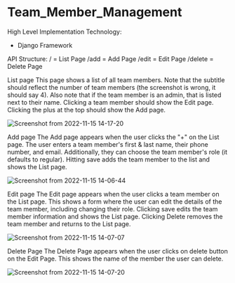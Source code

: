 # Team_Member_Management

High Level Implementation 
Technology: 
- Django Framework 

API Structure:
/ = List Page 
/add = Add Page 
/edit = Edit Page 
/delete = Delete Page 



List page
This page shows a list of all team members. Note that the subtitle should reflect the number of team members (the screenshot is wrong, it should say 4). Also note that if the team member is an admin, that is listed next to their name. Clicking a team member should show the Edit page. Clicking the plus at the top should show the Add page.

![Screenshot from 2022-11-15 14-17-20](https://user-images.githubusercontent.com/67892332/202006474-f4affe5c-36b8-43a0-8ccc-9014aac58906.png)


Add page
The Add page appears when the user clicks the "+" on the List page. The user enters a team member's first & last name, their phone number, and email. Additionally, they can choose the team member's role (it defaults to regular). Hitting save adds the team member to the list and shows the List page.

![Screenshot from 2022-11-15 14-06-44](https://user-images.githubusercontent.com/67892332/202004661-7f1fcc10-2720-4790-a39d-fc0ade7f61fb.png)


Edit page
The Edit page appears when the user clicks a team member on the List page. This shows a form where the user can edit the details of the team member, including changing their role. Clicking save edits the team member information and shows the List page. Clicking Delete removes the team member and returns to the List page.

![Screenshot from 2022-11-15 14-07-07](https://user-images.githubusercontent.com/67892332/202004709-85d3c286-d1f1-4d50-9a6e-1dee1678ca8a.png)


Delete Page 
The Delete Page appears when the user clicks on delete button on the Edit Page. This shows the name of the member the user can delete. 

![Screenshot from 2022-11-15 14-07-20](https://user-images.githubusercontent.com/67892332/202004737-2f9eefed-93ef-4bb6-83ff-a85ac9891c24.png)

